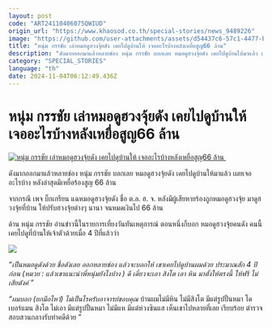```yaml
---
layout: post
code: "ART24110406075QWIUD"
origin_url: "https://www.khaosod.co.th/special-stories/news_9489226"
image: "https://github.com/user-attachments/assets/d54437c6-57c1-4477-be05-060c83bd7c15"
title: "หนุ่ม กรรชัย เล่าหมอดูฮวงจุ้ยดัง เคยไปดูบ้านให้ เจออะไรบ้างหลังเหยื่อสูญ66 ล้าน"
description: "ดังมากออกมาแล้วหลายช่อง หนุ่ม กรรชัย บอกเลย หมอดูฮวงจุ้ยดัง เคยไปดูบ้านให้มาแล้ว เผยเจออะไรบ้าง หลังล่าสุดมีเหยื่อร้องสูญ 66 ล้าน จากกรณี เพจ บิ๊กเกรียน"
category: "SPECIAL_STORIES"
language: "th"
date: 2024-11-04T06:12:49.436Z
---
```


# หนุ่ม กรรชัย เล่าหมอดูฮวงจุ้ยดัง เคยไปดูบ้านให้ เจออะไรบ้างหลังเหยื่อสูญ66 ล้าน

[![หนุ่ม กรรชัย เล่าหมอดูฮวงจุ้ยดัง เคยไปดูบ้านให้ เจออะไรบ้างหลังเหยื่อสูญ66 ล้าน ](https://www.khaosod.co.th/wpapp/uploads/2024/11/kanchaiajteeleehj411679998.jpg "หนุ่ม กรรชัย เล่าหมอดูฮวงจุ้ยดัง เคยไปดูบ้านให้ เจออะไรบ้างหลังเหยื่อสูญ66 ล้าน ")](https://www.khaosod.co.th/wpapp/uploads/2024/11/kanchaiajteeleehj411679998.jpg)

ดังมากออกมาแล้วหลายช่อง หนุ่ม กรรชัย บอกเลย หมอดูฮวงจุ้ยดัง เคยไปดูบ้านให้มาแล้ว เผยเจออะไรบ้าง หลังล่าสุดมีเหยื่อร้องสูญ 66 ล้าน

จากกรณี เพจ บิ๊กเกรียน แฉหมอดูฮวงจุ้ยดัง ชื่อ ต.ล. ฮ. จ. หลังมีผู้เสียหายร้องถูกหมอดูฮวงจุ้ย มาดูฮวงจุ้ยที่บ้าน ให้ปรับฮวงจุ้ยต่างๆ นานา จนหมดเงินไป 66 ล้าน

ด้าน หนุ่ม กรรชัย อ่านข่าวนี้ในรายการเที่ยงวันทันเหตุการณ์ ตอนหนึ่งก็บอก หมอดูฮวงจุ้ยคนดัง คนนี้เคยไปดูที่บ้านให้เจ้าตัวด้วยเมื่อ 4 ปีที่แล้วว่า

[![](https://www.khaosod.co.th/wpapp/uploads/2024/11/kanchaiajteeleehj4116711.jpg)](https://www.khaosod.co.th/wpapp/uploads/2024/11/kanchaiajteeleehj4116711.jpg)

_“เป็นหมอดูดังด้วย ชื่อดังเลย ออกหลายช่อง แล้วจะบอกให้ เขาเคยไปดูบ้านผมด้วย ประมาณสัก 4 ปีก่อน (หมวย : แล้วเขาแนะนำพี่หนุ่มยังไงบ้าง ) ดี เดี๋ยวจะเอา สิงโต เอา หิน มาตั้งให้ตรงนี้ ให้ฟรี ไม่เสียตังค์ ”_

_“ผมบอก (ยกมือไหว้) ไม่เป็นไรครับอาจารย์ขอบคุณ_ บ้านผมไม่มีหิน ไม่มีสิงโต มีแต่รูปปั้นหมา โดเบอร์แมน สิงโต ไม่เอา มีแต่รูปปั้นหมา ไม่มีแห มีแต่ห่วงซินแส เห็นเขาไปหลายที่เลย เรียบร้อย ตำรวจสอบสวนกลางรับทำคดีด้วย ”
